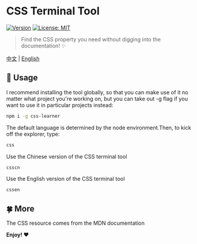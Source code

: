 # CSS Terminal Tool

[![Version](https://runkit.io/bokub/npm-version/branches/master/css-learner?style=flat)](https://www.npmjs.com/package/css-learner)
[![License: MIT](https://img.shields.io/badge/License-MIT-lightgrey.svg)](https://github.com/babyAnnie/css-learner/blob/master/LICENSE)

> Find the CSS property you need without digging into the documentation! ✨

[中文](https://github.com/babyAnnie/css-learner/blob/master/README.cn.md) | [English](https://github.com/babyAnnie/css-learner/blob/master/README.md)

## :lemon: Usage

I recommend installing the tool globally, so that you can make use of it no matter what project you're working on, but you can take out -g flag if you want to use it in particular projects instead:
```sh
npm i -g css-learner
```

The default language is determined by the node environment.Then, to kick off the explorer, type:
```sh
css
```

Use the Chinese version of the CSS terminal tool
```sh
csscn
```
Use the English version of the CSS terminal tool
```sh
cssen
```

## :four_leaf_clover: More

The CSS resource comes from the MDN documentation

**Enjoy! ❤**
